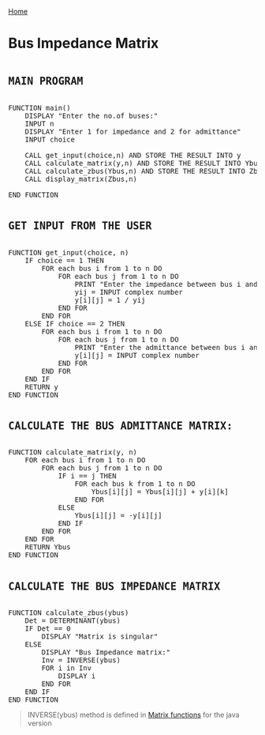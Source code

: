 [Home](./README.md)

# Bus Impedance Matrix
<pre>
<h2><b>MAIN PROGRAM </b></h2>
FUNCTION main()
    DISPLAY "Enter the no.of buses:"
    INPUT n
    DISPLAY "Enter 1 for impedance and 2 for admittance"
    INPUT choice

    CALL get_input(choice,n) AND STORE THE RESULT INTO y
    CALL calculate_matrix(y,n) AND STORE THE RESULT INTO Ybus
    CALL calculate_zbus(Ybus,n) AND STORE THE RESULT INTO Zbus
    CALL display_matrix(Zbus,n)
    
END FUNCTION
</pre>
<pre>
<h2>GET INPUT FROM THE USER</h2>
FUNCTION get_input(choice, n)
    IF choice == 1 THEN
        FOR each bus i from 1 to n DO
            FOR each bus j from 1 to n DO
                PRINT "Enter the impedance between bus i and bus j:"
                yij = INPUT complex number
                y[i][j] = 1 / yij
            END FOR
        END FOR
    ELSE IF choice == 2 THEN
        FOR each bus i from 1 to n DO
            FOR each bus j from 1 to n DO
                PRINT "Enter the admittance between bus i and bus j:"
                y[i][j] = INPUT complex number
            END FOR
        END FOR
    END IF
    RETURN y
END FUNCTION
</pre>

<pre>
<h2><b>CALCULATE THE BUS ADMITTANCE MATRIX: </b></h2>
FUNCTION calculate_matrix(y, n)
    FOR each bus i from 1 to n DO
        FOR each bus j from 1 to n DO
            IF i == j THEN
                FOR each bus k from 1 to n DO
                    Ybus[i][j] = Ybus[i][j] + y[i][k]
                END FOR
            ELSE
                Ybus[i][j] = -y[i][j]
            END IF
        END FOR
    END FOR
    RETURN Ybus
END FUNCTION
</pre>
<pre>
<h2><b>CALCULATE THE BUS IMPEDANCE MATRIX</b></h2>
FUNCTION calculate_zbus(ybus)
    Det = DETERMINANT(ybus)
    IF Det == 0
        DISPLAY "Matrix is singular"
    ELSE
        DISPLAY "Bus Impedance matrix:"
        Inv = INVERSE(ybus)
        FOR i in Inv
            DISPLAY i
        END FOR
    END IF
END FUNCTION
</pre>

> INVERSE(ybus) method is defined in [Matrix functions](./matrix-functions.md) for the java version